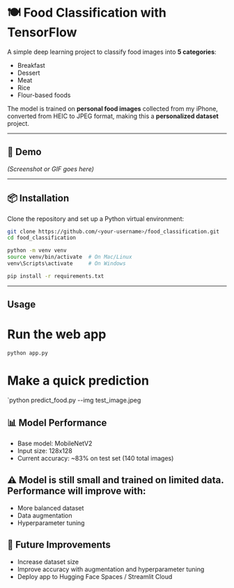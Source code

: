 # 🍽️ Food Classification with TensorFlow

A simple deep learning project to classify food images into **5 categories**:
- Breakfast
- Dessert
- Meat
- Rice
- Flour-based foods

The model is trained on **personal food images** collected from my iPhone, converted from HEIC to JPEG format, making this a **personalized dataset** project.  

---

## 🚀 Demo
*(Screenshot or GIF goes here)*

---

## 📦 Installation

Clone the repository and set up a Python virtual environment:

```bash
git clone https://github.com/<your-username>/food_classification.git
cd food_classification

python -m venv venv
source venv/bin/activate  # On Mac/Linux
venv\Scripts\activate     # On Windows

pip install -r requirements.txt
```
---

## Usage

# Run the web app
`python app.py`

# Make a quick prediction
`python predict_food.py --img test_image.jpeg

## 📊 Model Performance

* Base model: MobileNetV2
* Input size: 128x128
* Current accuracy: ~83% on test set (140 total images)

## ⚠️ Model is still small and trained on limited data. Performance will improve with:

* More balanced dataset
* Data augmentation
* Hyperparameter tuning

## 🤝 Future Improvements

* Increase dataset size
* Improve accuracy with augmentation and hyperparameter tuning
* Deploy app to Hugging Face Spaces / Streamlit Cloud